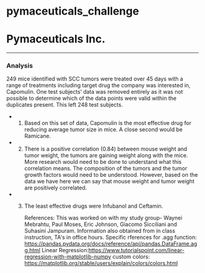 # pymaceuticals_challenge
# Pymaceuticals Inc.
---

### Analysis
249 mice identified with SCC tumors were treated over 45 days with a range of treatments including target drug the company was interested in, Capomulin. One test subjects’ data was removed entirely as it was not possible to determine which of the data points were valid within the duplicates present. This left 248 test subjects.
- 1. Based on this set of data, Capomulin is the most effective drug for reducing average tumor size in mice.  A close second would be Ramicane.
- 2. There is a positive correlation (0.84) between mouse weight and tumor weight, the tumors are gaining weight along with the mice. More research would need to be done to understand what this correlation means. The composition of the tumors and the tumor growth factors would need to be understood. However, based on the data we have here we can say that mouse weight and tumor weight are positively correlated.
- 3. The least effective drugs were Infubanol and Ceftamin.
 
     References:
     This was worked on with my study group- Waynei Mebrahtu, Paul Moses, Eric Johnson, Giacomo Sicciliani and Suhasini Jampuram.
     Information also obtained from in class instruction, TA's in office hours.
     Specific rferences for .agg function: https://pandas.pydata.org/docs/reference/api/pandas.DataFrame.agg.html
     Linear Regression:https://www.tutorialspoint.com/linear-regression-with-matplotlib-numpy
     custom colors: https://matplotlib.org/stable/users/explain/colors/colors.html
   
  
